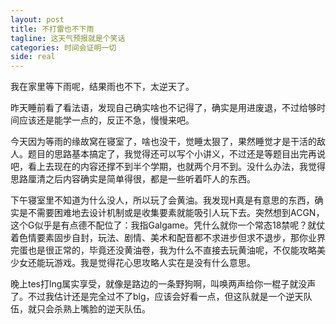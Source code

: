 ```yaml
---
layout: post
title: 不打雷也不下雨
tagline: 这天气预报就是个笑话
categories: 时间会证明一切
side: real
---
```


我在家里等下雨呢，结果雨也不下，太逆天了。

昨天睡前看了看法语，发现自己确实啥也不记得了，确实是用进废退，不过给够时间应该还是能学一点的，反正不急，慢慢来吧。

今天因为等雨的缘故窝在寝室了，啥也没干，觉睡太狠了，果然睡觉才是干活的敌人。题目的思路基本搞定了，我觉得还可以写个小讲义，不过还是等题目出完再说吧，看上去现在的内容还撑不到半个学期，也就两个月不到。没什么办法，我觉得思路厘清之后内容确实是简单得很，都是一些听着吓人的东西。

下午寝室里不知道为什么没人，所以玩了会黄油。我发现H真是有意思的东西，确实是不需要困难地去设计机制或是收集要素就能吸引人玩下去。突然想到ACGN，这个G似乎是有点德不配位了：我指Galgame。凭什么就你一个常态18禁呢？就仗着色情要素固步自封，玩法、剧情、美术和配音都不求进步但求不退步，那你业界完蛋也是很正常的，毕竟还没黄油卷，我为什么不直接去玩黄油呢，不仅能攻略美少女还能玩游戏。我是觉得花心思攻略人实在是没有什么意思。

晚上tes打lng属实享受，就像是路边的一条野狗啊，叫唤两声给你一棍子就没声了。不过我估计还是完全过不了blg，应该会好看一点，但这队就是一个逆天队伍，就只会杀熟上嘴脸的逆天队伍。